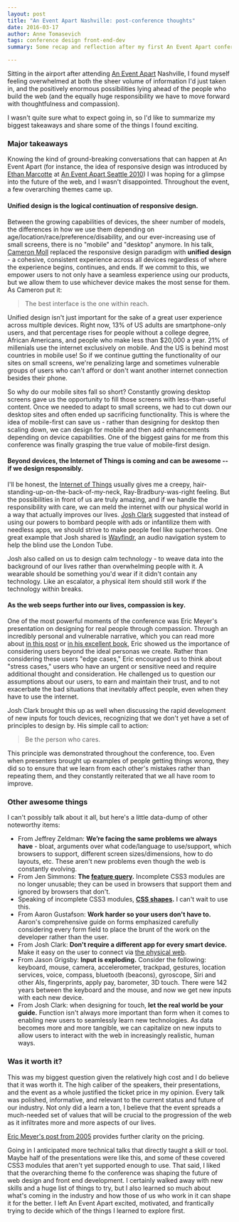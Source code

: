 ```yaml
---
layout: post
title: "An Event Apart Nashville: post-conference thoughts"
date: 2016-03-17
author: Anne Tomasevich
tags: conference design front-end-dev
summary: Some recap and reflection after my first An Event Apart conference.

---
```


Sitting in the airport after attending [An Event Apart](http://aneventapart.com/)
Nashville, I found myself feeling overwhelmed at both the sheer volume of
information I'd just taken in, and the positively enormous possibilities lying
ahead of the people who build the web (and the equally huge responsibility we
have to move forward with thoughtfulness and compassion).

I wasn't quite sure what to expect going in, so I'd like to summarize my biggest
takeaways and share some of the things I found exciting.

### Major takeaways

Knowing the kind of ground-breaking conversations that can happen at An Event
Apart (for instance, the idea of responsive design was introduced by
[Ethan Marcotte](http://ethanmarcotte.com/) at
[An Event Apart Seattle 2010](http://aneventapart.com/news/post/five-years-ago-today-responsive-web-designs-debut))
I was hoping for a glimpse into the future of the web, and I wasn't disappointed.
Throughout the event, a few overarching themes came up.

#### Unified design is the logical continuation of responsive design.

Between the growing capabilities of devices, the sheer number of models, the
differences in how we use them depending on age/location/race/preference/disability,
and our ever-increasing use of small screens, there is no "mobile" and "desktop"
anymore. In his talk, [Cameron Moll](http://cameronmoll.tumblr.com/) replaced
the responsive design paradigm with **unified design** - a cohesive, consistent
experience across all devices regardless of where the experience begins,
continues, and ends. If we commit to this, we empower users to not only have a
seamless experience using our products, but we allow them to use whichever
device makes the most sense for them. As Cameron put it:

> The best interface is the one within reach.

Unified design isn't just important for the sake of a great user experience
across multiple devices. Right now, 13% of US adults are smartphone-only users,
and that percentage rises for people without a college degree, African Americans,
and people who make less than $20,000 a year. 21% of millenials use the internet
exclusively on mobile. And the US is behind most countries in mobile use! So if
we continue gutting the functionality of our sites on small screens, we're
penalizing large and sometimes vulnerable groups of users who can't afford or
don't want another internet connection besides their phone.

So why do our mobile sites fall so short? Constantly growing desktop screens
gave us the opportunity to fill those screens with less-than-useful content. Once we
needed to adapt to small screens, we had to cut down our desktop sites and often
ended up sacrificing functionality. This is where the idea of mobile-first can
save us - rather than designing for desktop then scaling down, we can design for
mobile and then add enhancements depending on device capabilities. One of the
biggest gains for me from this conference was finally grasping the true value
of mobile-first design.

#### Beyond devices, the Internet of Things is coming and can be awesome -- if we design responsibly.

I'll be honest, the [Internet of Things](http://www.wired.com/2013/05/internet-of-things-2/)
usually gives me a creepy,
hair-standing-up-on-the-back-of-my-neck, Ray-Bradbury-was-right feeling. But the
possibilities in front of us are truly amazing, and if we handle the responsibility
with care, we can meld the internet with our physical world in a way that actually improves
our lives. [Josh Clark](https://bigmedium.com/) suggested that instead of using
our powers to bombard people with ads or infantilize them with needless apps, we
should strive to make people feel like superheroes. One great example that Josh
shared is [Wayfindr](http://www.rlsb.org.uk/tech-hub/wayfindr), an audio
navigation system to help the blind use the London Tube.

Josh also called on us to design calm technology - to weave data into the background
of our lives rather than overwhelming people with it. A wearable should be something
you'd wear if it didn't contain any technology. Like an escalator, a physical
item should still work if the technology within breaks.

#### As the web seeps further into our lives, compassion is key.

One of the most powerful moments of the conference was Eric Meyer's presentation
on designing for real people through compassion. Through an incredibly personal
and vulnerable narrative, which you can read more about
[in this post](http://meyerweb.com/eric/thoughts/2014/12/24/inadvertent-algorithmic-cruelty/)
or [in his excellent book](https://abookapart.com/products/design-for-real-life),
Eric showed us the importance of considering users beyond the ideal personas we
create. Rather than considering these users "edge cases," Eric encouraged us to
think about "stress cases," users who have an urgent or sensitive need and require
additional thought and consideration. He challenged us to question our
assumptions about our users, to earn and maintain their trust, and to not
exacerbate the bad situations that inevitably affect people, even when they have
to use the internet.

Josh Clark brought this up as well when discussing the rapid development of new
inputs for touch devices, recognizing that we don't yet have a set of principles
to design by. His simple call to action:

> Be the person who cares.

This principle was demonstrated throughout the conference, too. Even when
presenters brought up examples of people getting things wrong, they did so to
ensure that we learn from each other's mistakes rather than repeating them, and
they constantly reiterated that we all have room to improve.

### Other awesome things

I can't possibly talk about it all, but here's a little data-dump of other
noteworthy items:

- From Jeffrey Zeldman: **We’re facing the same problems we always have** - bloat,
arguments over what code/language to use/support, which browsers to support,
different screen sizes/dimensions, how to do layouts, etc. These aren't new
problems even though the web is constantly evolving.
- From Jen Simmons: **The
[feature query](https://developer.mozilla.org/en-US/docs/Web/CSS/@supports).**
Incomplete CSS3 modules are no longer unusable; they can be used in browsers
that support them and ignored by browsers that don't.
- Speaking of incomplete CSS3 modules,
**[CSS shapes](http://alistapart.com/article/css-shapes-101).** I can't wait to use this.
- From Aaron Gustafson: **Work harder so your users don't have to.** Aaron's
comprehensive guide on forms emphasized carefully considering every form field
to place the brunt of the work on the developer rather than the user.
- From Josh Clark: **Don't require a different app for every smart device.** Make it easy on the user to connect via [the physical web](https://google.github.io/physical-web/).
- From Jason Grigsby: **Input is exploding.** Consider the following: keyboard, mouse, camera, accelerometer, trackpad, gestures, location services, voice, compass, bluetooth (beacons), gyroscope, Siri and other AIs, fingerprints, apply pay, barometer, 3D touch. There were 142 years between the keyboard and the mouse, and now we get new inputs with each new device.
- From Josh Clark: when designing for touch, **let the real world be your guide.** Function isn't always more important than form when it comes to enabling new users to seamlessly learn new technologies. As data becomes more and more tangible, we can capitalize on new inputs to allow users to interact with the web in increasingly realistic, human ways.

### Was it worth it?

This was my biggest question given the relatively high cost and I do
believe that it was worth it. The high caliber of the speakers, their
presentations, and the event as a whole justified the ticket price in my opinion.
Every talk was polished, informative, and relevant to
the current status and future of our industry. Not only did a learn a ton, I
believe that the event spreads a much-needed set of values that will be
crucial to the progression of the web as it infiltrates more and more aspects
of our lives.

[Eric Meyer's post from 2005](http://meyerweb.com/eric/thoughts/2005/12/14/event-pricing/)
provides further clarity on the pricing.

Going in I anticipated more technical talks that directly taught a skill or
tool. Maybe half of the presentations were like this, and some of these covered
CSS3 modules that aren't yet supported enough to use. That said, I liked that
the overarching theme fo the conference was shaping the future of web design and
front end development. I certainly walked away with new skills and a huge list
of things to try, but I also learned so much about what's coming in the industry
and how those of us who work in it can shape it for the better. I left
An Event Apart excited, motivated, and frantically trying to decide which of
the things I learned to explore first.
